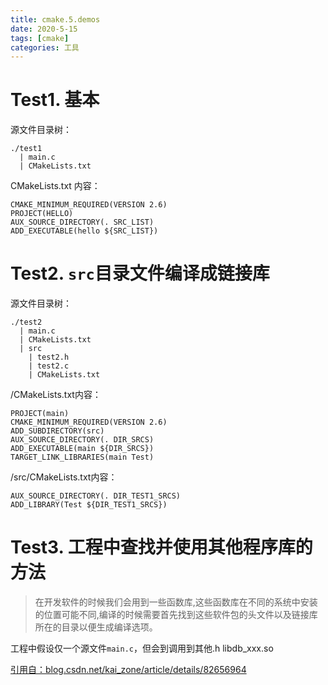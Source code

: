 ```yaml
---
title: cmake.5.demos
date: 2020-5-15
tags: [cmake]
categories: 工具
---
```


# Test1. 基本
源文件目录树：
```
./test1
  | main.c
  | CMakeLists.txt
```
CMakeLists.txt 内容：
```
CMAKE_MINIMUM_REQUIRED(VERSION 2.6)
PROJECT(HELLO)
AUX_SOURCE_DIRECTORY(. SRC_LIST)
ADD_EXECUTABLE(hello ${SRC_LIST})
```

# Test2. `src`目录文件编译成链接库

源文件目录树：
```
./test2
  | main.c
  | CMakeLists.txt
  | src
    | test2.h
    | test2.c
    | CMakeLists.txt
```
/CMakeLists.txt内容：
```
PROJECT(main)
CMAKE_MINIMUM_REQUIRED(VERSION 2.6)
ADD_SUBDIRECTORY(src)
AUX_SOURCE_DIRECTORY(. DIR_SRCS)
ADD_EXECUTABLE(main ${DIR_SRCS})
TARGET_LINK_LIBRARIES(main Test)
```
/src/CMakeLists.txt内容：
```
AUX_SOURCE_DIRECTORY(. DIR_TEST1_SRCS)
ADD_LIBRARY(Test ${DIR_TEST1_SRCS})
```

# Test3. 工程中查找并使用其他程序库的方法
> 在开发软件的时候我们会用到一些函数库,这些函数库在不同的系统中安装的位置可能不同,编译的时候需要首先找到这些软件包的头文件以及链接库所在的目录以便生成编译选项。

工程中假设仅一个源文件`main.c`，但会到调用到其他.h libdb_xxx.so


[引用自：blog.csdn.net/kai_zone/article/details/82656964](https://blog.csdn.net/kai_zone/article/details/82656964?_blank)
